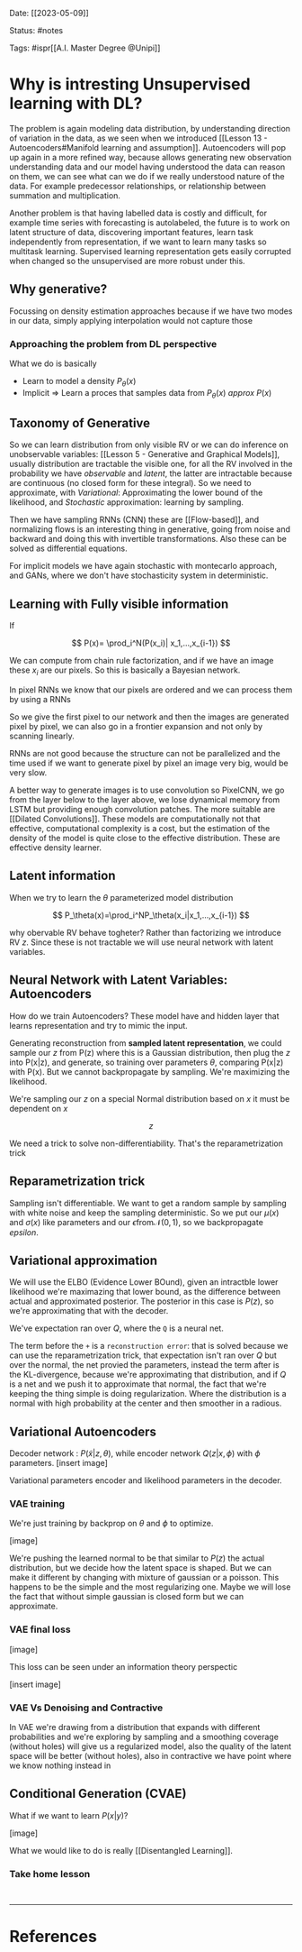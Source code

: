 Date: [[2023-05-09]]

Status: #notes

Tags: #ispr[[A.I. Master Degree @Unipi]]

# Why is intresting Unsupervised learning with DL?

The problem is again modeling data distribution, by understanding direction of variation in the data, as we seen when we introduced [[Lesson 13 - Autoencoders#Manifold learning and assumption]]. Autoencoders will pop up again in a more refined way, because allows generating new observation understanding data and our model having understood the data can reason on them, we can see what can we do if we really understood nature of the data. For example predecessor relationships, or relationship between summation and multiplication.

Another problem is that having labelled data is costly and difficult, for example time series with forecasting is autolabeled, the future is to work on latent structure of data, discovering important features, learn task independently from representation, if we want to learn many tasks so multitask learning. 
Supervised learning representation gets easily corrupted when changed so the unsupervised are more robust under this.

## Why generative?

Focussing on density estimation approaches because if we have two modes in our data, simply applying interpolation would not capture those

### Approaching the problem from DL perspective

What we do is basically 

- Learn to model a density $P_{\theta}(x)$
- Implicit => Learn a proces that samples data from $P_{\theta}(x)$ $approx$ $P(x)$

## Taxonomy of Generative

So we can learn distribution from only visible RV or we can do inference on unobservable variables: [[Lesson 5 - Generative and Graphical Models]], usually distribution are tractable the visible one, for all the RV involved in the probability we have *observable* and *latent*, the latter are intractable because are continuous (no closed form for these integral). So we need to approximate, with *Variational*: Approximating the lower bound of the likelihood, and *Stochastic* approximation: learning by sampling.

Then we have sampling RNNs (CNN) these are [[Flow-based]], and normalizing flows is an interesting thing in generative, going from noise and backward and doing this with invertible transformations. Also these can be solved as differential equations.

For implicit models we have again stochastic with montecarlo approach, and GANs, where we don't have stochasticity system in deterministic.

## Learning with Fully visible information

If

$$
P(x)= \prod_i^N(P(x_i)| x_1,...,x_{i-1})
$$

We can compute from chain rule factorization, and if we have an image these $x_i$ are our pixels. So this is basically a Bayesian network.

In pixel RNNs we know that our pixels are ordered and we can process them by using a RNNs

So we give the first pixel to our network and then the images are generated pixel by pixel, we can also go in a frontier expansion and not only by scanning linearly.

RNNs are not good because the structure can not be parallelized and the time used if we want to generate pixel by pixel an image very big, would be very slow.

A better way to generate images is to use convolution so PixelCNN, we go from the layer below to the layer above, we lose dynamical memory from LSTM but providing enough convolution patches. The more suitable are [[Dilated Convolutions]].
These models are computationally not that effective, computational complexity is a cost, but the estimation of the density of the model is quite close to the effective distribution. These are effective density learner.

## Latent information

When we try to learn the $\theta$ parameterized model distribution

$$
P_\theta(x)=\prod_i^NP_\theta(x_i|x_1,...,x_{i-1})
$$

why obervable RV behave togheter? Rather than factorizing we introduce RV $z$. Since these is not tractable we will use neural network with latent variables.

## Neural Network with Latent Variables: Autoencoders

How do we train Autoencoders? These model have and hidden layer that learns representation and try to mimic the input.

Generating reconstruction from **sampled latent representation**, we could sample our $z$ from P(z) where this is a Gaussian distribution, then plug the $z$ into P(x|z), and generate, so training over parameters $\theta$, comparing P(x|z) with P(x). But we cannot backpropagate by sampling. We're maximizing the likelihood.

We're sampling our $z$ on a special Normal distribution based on $x$ it must be dependent on $x$

$$
z 
$$

We need a trick to solve non-differentiability. That's the reparametrization trick

## Reparametrization trick

Sampling isn't differentiable. We want to get a random sample by sampling with white noise and keep the sampling deterministic. So we put our $\mu(x)$ and $\sigma(x)$ like parameters and our $\epsilon\text{from}\mathcal{N}(0,1)$, so we backpropagate $epsilon$.

## Variational approximation

We will use the ELBO (Evidence Lower BOund), given an intractble lower likelihood we're maximazing that lower bound, as the difference between actual and approximated posterior. The posterior in this case is $P(z)$, so we're approximating that with the decoder.

We've expectation ran over $Q$, where the `Q` is a neural net.

The term before the `+` is a `reconstruction error`: that is solved because we can use the reparametrization trick, that expectation isn't ran over $Q$ but over the normal, the net provied the parameters, instead the term after is the KL-divergence, because we're approximating that distribution, and if $Q$ is a net and we push it to approximate that normal, the fact that we're keeping the thing simple is doing regularization. Where the distribution is a normal with high probability at the center and then smoother in a radious.

## Variational Autoencoders

Decoder network : $P(\tilde{x}| z, \theta)$, while encoder network $Q(z|x, \phi)$ with $\phi$ parameters.
[insert image]

Variational parameters encoder and likelihood parameters in the decoder.

### VAE training

We're just training by backprop on $\theta$ and $\phi$ to optimize.

[image]

We're pushing the learned normal to be that similar to $P(z)$ the actual distribution, but we decide how the latent space is shaped. But we can make it different by changing with mixture of gaussian or a poisson. This happens to be the simple and the most regularizing one. Maybe we will lose the fact that without simple gaussian is closed form but we can approximate.


### VAE final loss

 [image]

This loss can be seen under an information theory perspectic

[insert image]


### VAE Vs Denoising and Contractive

In VAE we're drawing from a distribution that expands with different probabilities and we're exploring by sampling and a smoothing coverage (without holes) will give us a regularized model, also the quality of the latent space will be better (without holes), also in contractive we have point where we know nothing instead in  

## Conditional Generation (CVAE)

What if we want to learn $P(x|y)$?

[image]


What we would like to do is really [[Disentangled Learning]].

























### Take home lesson

```ad-summary


```


---
# References


